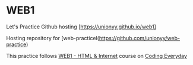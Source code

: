 # WEB1

Let's Practice Github hosting [https://unionyy.github.io/web1]

Hosting repository for [web-practicel(https://github.com/unionyy/web-practice)

This practice follows [WEB1 - HTML & Internet](https://opentutorials.org/course/3084) course on [Coding Everyday](https://opentutorials.org/course/1)

